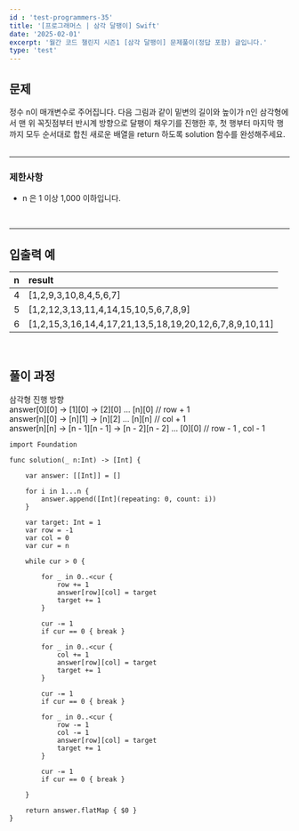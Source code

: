 ```yaml
---
id : 'test-programmers-35'
title: '[프로그래머스 | 삼각 달팽이] Swift'
date: '2025-02-01'
excerpt: '월간 코드 챌린지 시즌1 [삼각 달팽이] 문제풀이(정답 포함) 글입니다.'
type: 'test'
---
```


## 문제

정수 n이 매개변수로 주어집니다. 다음 그림과 같이 밑변의 길이와 높이가 n인 삼각형에서 맨 위 꼭짓점부터 반시계 방향으로 달팽이 채우기를 진행한 후, 첫 행부터 마지막 행까지 모두 순서대로 합친 새로운 배열을 return 하도록 solution 함수를 완성해주세요.<br>
<br>

***

### 제한사항

* n 은 1 이상 1,000 이하입니다.

<br>

***

## 입출력 예

|n|result|
|:-|:-|
|4|\[1,2,9,3,10,8,4,5,6,7]|
|5|\[1,2,12,3,13,11,4,14,15,10,5,6,7,8,9]|
|6|\[1,2,15,3,16,14,4,17,21,13,5,18,19,20,12,6,7,8,9,10,11]|

<br>

## 풀이 과정

삼각형 진행 방향<br>
answer[0][0] -> [1][0] -> [2][0] ... [n][0] // row + 1<br>
answer[n][0] -> [n][1] -> [n][2] ... [n][n] // col + 1<br>
answer[n][n] -> [n - 1][n - 1] -> [n - 2][n - 2] ... [0][0] // row - 1 , col - 1<br>

~~~
import Foundation

func solution(_ n:Int) -> [Int] {
    
    var answer: [[Int]] = []
    
    for i in 1...n {
        answer.append([Int](repeating: 0, count: i))
    }
    
    var target: Int = 1
    var row = -1
    var col = 0
    var cur = n
    
    while cur > 0 {
        
        for _ in 0..<cur {
            row += 1
            answer[row][col] = target
            target += 1
        }
        
        cur -= 1
        if cur == 0 { break }
        
        for _ in 0..<cur {
            col += 1
            answer[row][col] = target
            target += 1
        }
        
        cur -= 1
        if cur == 0 { break }
        
        for _ in 0..<cur {
            row -= 1
            col -= 1
            answer[row][col] = target
            target += 1
        }
        
        cur -= 1
        if cur == 0 { break }
        
    }
    
    return answer.flatMap { $0 }
}
~~~